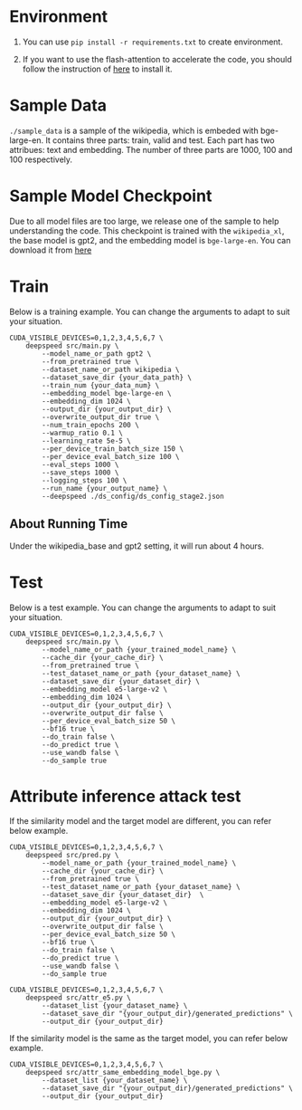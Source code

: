 # Environment

1. You can use `pip install -r requirements.txt` to create environment.

2. If you want to use the flash-attention to accelerate the code, you should follow the instruction of [here](https://github.com/Dao-AILab/flash-attention?tab=readme-ov-file#installation-and-features) to install it.

# Sample Data
`./sample_data` is a sample of the wikipedia, which is embeded with bge-large-en. It contains three parts: train, valid and test. Each part has two attribues: text and embedding. The number of three parts are 1000, 100 and 100 respectively.

# Sample Model Checkpoint

Due to all model files are too large, we release one of the sample to help understanding the code. This checkpoint is trained with the `wikipedia_xl`, the base model is gpt2, and the embedding model is `bge-large-en`. You can download it from [here](https://huggingface.co/rainym00d/bge_large_en-wikipedia_xl-gpt2)

# Train

Below is a training example. You can change the arguments to adapt to suit your situation.

```shell
CUDA_VISIBLE_DEVICES=0,1,2,3,4,5,6,7 \
    deepspeed src/main.py \
        --model_name_or_path gpt2 \
        --from_pretrained true \
        --dataset_name_or_path wikipedia \
        --dataset_save_dir {your_data_path} \
        --train_num {your_data_num} \
        --embedding_model bge-large-en \
        --embedding_dim 1024 \
        --output_dir {your_output_dir} \
        --overwrite_output_dir true \
        --num_train_epochs 200 \
        --warmup_ratio 0.1 \
        --learning_rate 5e-5 \
        --per_device_train_batch_size 150 \
        --per_device_eval_batch_size 100 \
        --eval_steps 1000 \
        --save_steps 1000 \
        --logging_steps 100 \
        --run_name {your_output_name} \
        --deepspeed ./ds_config/ds_config_stage2.json
```

## About Running Time

Under the wikipedia_base and gpt2 setting, it will run about 4 hours.

# Test

Below is a test example. You can change the arguments to adapt to suit your situation.

```shell
CUDA_VISIBLE_DEVICES=0,1,2,3,4,5,6,7 \
    deepspeed src/main.py \
        --model_name_or_path {your_trained_model_name} \
        --cache_dir {your_cache_dir} \
        --from_pretrained true \
        --test_dataset_name_or_path {your_dataset_name} \
        --dataset_save_dir {your_dataset_dir} \
        --embedding_model e5-large-v2 \
        --embedding_dim 1024 \
        --output_dir {your_output_dir} \
        --overwrite_output_dir false \
        --per_device_eval_batch_size 50 \
        --bf16 true \
        --do_train false \
        --do_predict true \
        --use_wandb false \
        --do_sample true
```

# Attribute inference attack test

If the similarity model and the target model are different, you can refer below example.

```shell
CUDA_VISIBLE_DEVICES=0,1,2,3,4,5,6,7 \
    deepspeed src/pred.py \
        --model_name_or_path {your_trained_model_name} \
        --cache_dir {your_cache_dir} \
        --from_pretrained true \
        --test_dataset_name_or_path {your_dataset_name} \
        --dataset_save_dir {your_dataset_dir}  \
        --embedding_model e5-large-v2 \
        --embedding_dim 1024 \
        --output_dir {your_output_dir} \
        --overwrite_output_dir false \
        --per_device_eval_batch_size 50 \
        --bf16 true \
        --do_train false \
        --do_predict true \
        --use_wandb false \
        --do_sample true

CUDA_VISIBLE_DEVICES=0,1,2,3,4,5,6,7 \
    deepspeed src/attr_e5.py \
        --dataset_list {your_dataset_name} \
        --dataset_save_dir "{your_output_dir}/generated_predictions" \
        --output_dir {your_output_dir}
```

If the similarity model is the same as the target model, you can refer below example.

```shell
CUDA_VISIBLE_DEVICES=0,1,2,3,4,5,6,7 \
    deepspeed src/attr_same_embedding_model_bge.py \
        --dataset_list {your_dataset_name} \
        --dataset_save_dir "{your_output_dir}/generated_predictions" \
        --output_dir {your_output_dir}
```